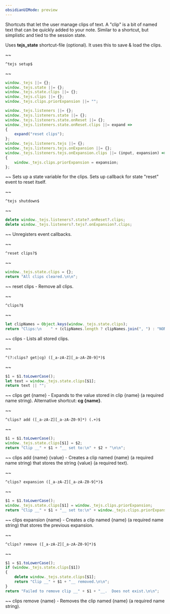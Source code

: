 ```yaml
---
obsidianUIMode: preview
---
```


Shortcuts that let the user manage clips of text.  A "clip" is a bit of named text that can be quickly added to your note.  Similar to a shortcut, but simplistic and tied to the session state.

Uses __tejs_state__ shortcut-file (optional).
It uses this to save & load the clips.


~~
```
^tejs setup$
```
~~
```js
window._tejs ||= {};
window._tejs.state ||= {};
window._tejs.state.clips ||= {};
window._tejs.clips ||= {};
window._tejs.clips.priorExpansion ||= "";

window._tejs.listeners ||= {};
window._tejs.listeners.state ||= {};
window._tejs.listeners.state.onReset ||= {};
window._tejs.listeners.state.onReset.clips ||= expand =>
{
	expand("reset clips");
};
window._tejs.listeners.tejs ||= {};
window._tejs.listeners.tejs.onExpansion ||= {};
window._tejs.listeners.tejs.onExpansion.clips ||= (input, expansion) =>
{
	window._tejs.clips.priorExpansion = expansion;
};
```
~~
Sets up a state variable for the clips.  Sets up callback for state "reset" event to reset itself.


~~
```
^tejs shutdown$
```
~~
```js
delete window._tejs.listeners?.state?.onReset?.clips;
delete window._tejs.listeners?.tejs?.onExpansion?.clips;
```
~~
Unregisters event callbacks.


~~
```
^reset clips?$
```
~~
```js
window._tejs.state.clips = {};
return "All clips cleared.\n\n";
```
~~
reset clips - Remove all clips.


~~
```
^clips?$
```
~~
```js
let clipNames = Object.keys(window._tejs.state.clips);
return "Clips:\n    " + (clipNames.length ? clipNames.join(", ") : "NONE") + "\n\n";
```
~~
clips - Lists all stored clips.


~~
```
^(?:clips? get|cg) ([_a-zA-Z][_a-zA-Z0-9]*)$
```
~~
```js
$1 = $1.toLowerCase();
let text = window._tejs.state.clips[$1];
return text || "";
```
~~
clips get {name} - Expands to the value stored in clip {name} (a required name string).
        Alternative shortcut: __cg {name}__.


~~
```
^clips? add ([_a-zA-Z][_a-zA-Z0-9]*) (.+)$
```
~~
```js
$1 = $1.toLowerCase();
window._tejs.state.clips[$1] = $2;
return "Clip __" + $1 + "__ set to:\n" + $2 + "\n\n";
```
~~
clips add {name} {value} - Creates a clip named {name} (a required name string) that stores the string {value} (a required text).


~~
```
^clips? expansion ([_a-zA-Z][_a-zA-Z0-9]*)$
```
~~
```js
$1 = $1.toLowerCase();
window._tejs.state.clips[$1] = window._tejs.clips.priorExpansion;
return "Clip __" + $1 + "__ set to:\n" + window._tejs.clips.priorExpansion + "\n\n";
```
~~
clips expansion {name} - Creates a clip named {name} (a required name string) that stores the previous expansion.


~~
```
^clips? remove ([_a-zA-Z][_a-zA-Z0-9]*)$
```
~~
```js
$1 = $1.toLowerCase();
if (window._tejs.state.clips[$1])
{
	delete window._tejs.state.clips[$1];
	return "Clip __" + $1 + "__ removed.\n\n";
}
return "Failed to remove clip __" + $1 + "__.  Does not exist.\n\n";
```
~~
clips remove {name} - Removes the clip named {name} (a required name string).
